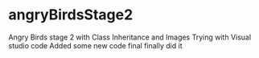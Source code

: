 # angryBirdsStage2
Angry Birds stage 2 with Class Inheritance and Images
Trying with Visual studio code
Added some new code
final
finally did it